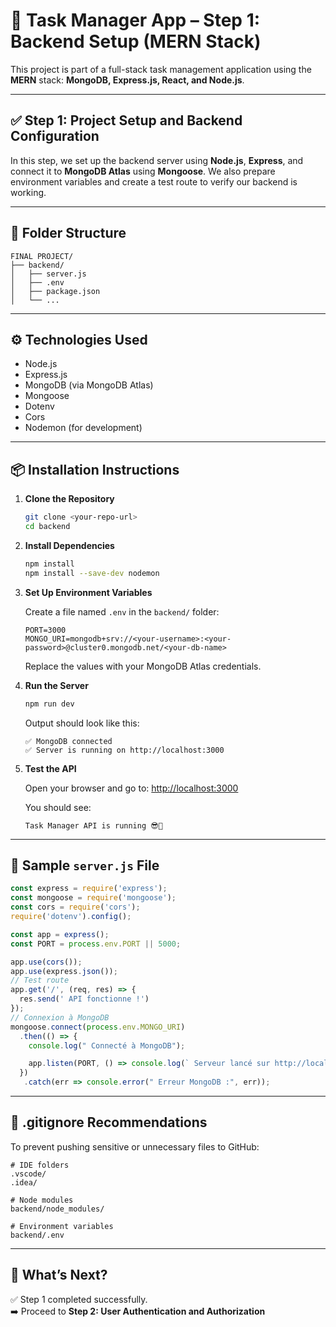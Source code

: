 # 📌 Task Manager App – Step 1: Backend Setup (MERN Stack)

This project is part of a full-stack task management application using the **MERN** stack: **MongoDB, Express.js, React, and Node.js**.

---

## ✅ Step 1: Project Setup and Backend Configuration

In this step, we set up the backend server using **Node.js**, **Express**, and connect it to **MongoDB Atlas** using **Mongoose**. We also prepare environment variables and create a test route to verify our backend is working.

---

## 📁 Folder Structure

```
FINAL PROJECT/
├── backend/
│   ├── server.js
│   ├── .env
│   ├── package.json
│   └── ...
```

---

## ⚙️ Technologies Used

- Node.js
- Express.js
- MongoDB (via MongoDB Atlas)
- Mongoose
- Dotenv
- Cors
- Nodemon (for development)

---

## 📦 Installation Instructions

1. **Clone the Repository**
   ```bash
   git clone <your-repo-url>
   cd backend
   ```

2. **Install Dependencies**
   ```bash
   npm install
   npm install --save-dev nodemon
   ```

3. **Set Up Environment Variables**

   Create a file named `.env` in the `backend/` folder:

   ```env
   PORT=3000
   MONGO_URI=mongodb+srv://<your-username>:<your-password>@cluster0.mongodb.net/<your-db-name>
   ```

   Replace the values with your MongoDB Atlas credentials.

4. **Run the Server**

   ```bash
   npm run dev
   ```

   Output should look like this:

   ```
   ✅ MongoDB connected
   ✅ Server is running on http://localhost:3000
   ```

5. **Test the API**

   Open your browser and go to: [http://localhost:3000](http://localhost:3000)

   You should see:

   ```
   Task Manager API is running 😎🤙
   ```

---

## 📄 Sample `server.js` File

```js
const express = require('express');
const mongoose = require('mongoose');
const cors = require('cors');
require('dotenv').config();

const app = express();
const PORT = process.env.PORT || 5000;

app.use(cors());
app.use(express.json());
// Test route
app.get('/', (req, res) => {
  res.send(' API fonctionne !')
});
// Connexion à MongoDB
mongoose.connect(process.env.MONGO_URI)
  .then(() => {
    console.log(" Connecté à MongoDB");

    app.listen(PORT, () => console.log(` Serveur lancé sur http://localhost:${PORT}`));
  })
   .catch(err => console.error(" Erreur MongoDB :", err));


```

---

## 📄 .gitignore Recommendations

To prevent pushing sensitive or unnecessary files to GitHub:

```
# IDE folders
.vscode/
.idea/

# Node modules
backend/node_modules/

# Environment variables
backend/.env
```

---

## 📌 What’s Next?

✅ Step 1 completed successfully.  
➡️ Proceed to **Step 2: User Authentication and Authorization**

